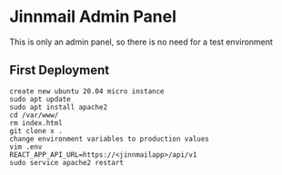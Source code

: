 # Jinnmail Admin Panel

This is only an admin panel, so there is no need for a test environment

## First Deployment
```
create new ubuntu 20.04 micro instance
sudo apt update
sudo apt install apache2
cd /var/www/
rm index.html
git clone x .
change environment variables to production values
vim .env
REACT_APP_API_URL=https://<jinnmailapp>/api/v1
sudo service apache2 restart
```